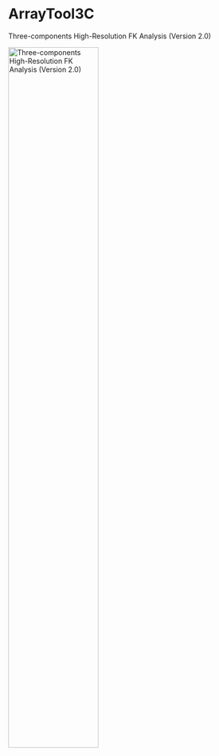 # ArrayTool3C
Three-components High-Resolution FK Analysis (Version 2.0)

<img alt="Three-components High-Resolution FK Analysis (Version 2.0)" class="right" style="width: 60%" src="https://raw.githubusercontent.com/klunk386/ArrayTool3C/master/Screenshot.png" />
